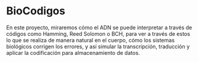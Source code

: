 # BioCodigos
En este proyecto, miraremos cómo el ADN se puede interpretar a través de códigos como Hamming, Reed Solomon o BCH, para ver a través de estos lo que se realiza de manera natural en el cuerpo, cómo los sistemas biológicos corrigen los errores, y así simular la transcripción, traducción y aplicar la codificación para almacenamiento de datos.
